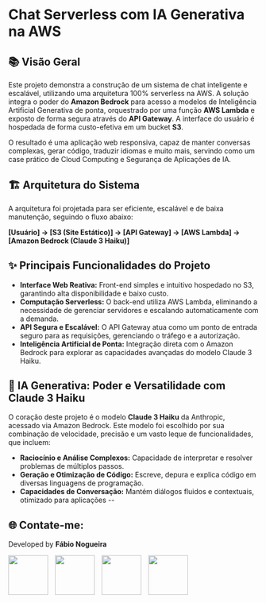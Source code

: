 # Chat Serverless com IA Generativa na AWS

## 📚 Visão Geral

Este projeto demonstra a construção de um sistema de chat inteligente e escalável, utilizando uma arquitetura 100% serverless na AWS. A solução integra o poder do **Amazon Bedrock** para acesso a modelos de Inteligência Artificial Generativa de ponta, orquestrado por uma função **AWS Lambda** e exposto de forma segura através do **API Gateway**. A interface do usuário é hospedada de forma custo-efetiva em um bucket **S3**.

O resultado é uma aplicação web responsiva, capaz de manter conversas complexas, gerar código, traduzir idiomas e muito mais, servindo como um case prático de Cloud Computing e Segurança de Aplicações de IA.

## 🏗️ Arquitetura do Sistema

A arquitetura foi projetada para ser eficiente, escalável e de baixa manutenção, seguindo o fluxo abaixo:

**[Usuário] → [S3 (Site Estático)] → [API Gateway] → [AWS Lambda] → [Amazon Bedrock (Claude 3 Haiku)]**

## ✨ Principais Funcionalidades do Projeto

* **Interface Web Reativa:** Front-end simples e intuitivo hospedado no S3, garantindo alta disponibilidade e baixo custo.
* **Computação Serverless:** O back-end utiliza AWS Lambda, eliminando a necessidade de gerenciar servidores e escalando automaticamente com a demanda.
* **API Segura e Escalável:** O API Gateway atua como um ponto de entrada seguro para as requisições, gerenciando o tráfego e a autorização.
* **Inteligência Artificial de Ponta:** Integração direta com o Amazon Bedrock para explorar as capacidades avançadas do modelo Claude 3 Haiku.

## 🧠 IA Generativa: Poder e Versatilidade com Claude 3 Haiku

O coração deste projeto é o modelo **Claude 3 Haiku** da Anthropic, acessado via Amazon Bedrock. Este modelo foi escolhido por sua combinação de velocidade, precisão e um vasto leque de funcionalidades, que incluem:

* **Raciocínio e Análise Complexos:** Capacidade de interpretar e resolver problemas de múltiplos passos.
* **Geração e Otimização de Código:** Escreve, depura e explica código em diversas linguagens de programação.
* **Capacidades de Conversação:** Mantém diálogos fluidos e contextuais, otimizado para aplicações
--

<!-- Início da seção "Contato" -->
<h2>🌐 Contate-me: </h2>
<div>
  <p>Developed by <b>Fábio Nogueira</b></p>
</div>
<p>
<a href="https://www.linkedin.com/in/faanogueira/" target="_blank"><img style="padding-right: 10px;" src="https://img.icons8.com/?size=100&id=13930&format=png&color=000000" target="_blank" width="80"></a>
<a href="https://github.com/faanogueira" target="_blank"><img style="padding-right: 10px;" src="https://img.icons8.com/?size=100&id=AZOZNnY73haj&format=png&color=000000" target="_blank" width="80"></a>
<a href="https://api.whatsapp.com/send?phone=5571983937557" target="_blank"><img style="padding-right: 10px;" src="https://img.icons8.com/?size=100&id=16713&format=png&color=000000" target="_blank" width="80"></a>
<a href="mailto:faanogueira@gmail.com"><img style="padding-right: 10px;" src="https://img.icons8.com/?size=100&id=P7UIlhbpWzZm&format=png&color=000000" target="_blank" width="80"></a> 
</p>
<!-- Fim da seção "Contato" -->
